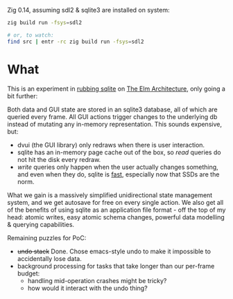 Zig 0.14, assuming sdl2 & sqlite3 are installed on system:

```sh
zig build run -fsys=sdl2

# or, to watch:
find src | entr -rc zig build run -fsys=sdl2
```

# What

This is an experiment in [rubbing sqlite][1] on [The Elm Architecture][2], only
going a bit further:

Both data and GUI state are stored in an sqlite3 database, all of which are
queried every frame. All GUI actions trigger changes to the underlying db
instead of mutating any in-memory representation. This sounds expensive, but:

- dvui (the GUI library) only redraws when there is user interaction.
- sqlite has an in-memory page cache out of the box, so _read_ queries do not
  hit the disk every redraw.
- _write_ queries only happen when the user actually changes something, and
  even when they do, sqlite is [fast][3], especially now that SSDs are the norm.

What we gain is a massively simplified unidirectional state management system,
and we get autosave for free on every single action. We also get all of the
benefits of using sqlite as an application file format - off the top of my
head: atomic writes, easy atomic schema changes, powerful data modelling &
querying capabilities.

Remaining puzzles for PoC:

- ~~undo stack~~ Done. Chose emacs-style undo to make it impossible to
  accidentally lose data.
- background processing for tasks that take longer than our per-frame budget:
  + handling mid-operation crashes might be tricky?
  + how would it interact with the undo thing?

[1]: https://www.hytradboi.com/2022/building-data-centric-apps-with-a-reactive-relational-database
[2]: https://guide.elm-lang.org/architecture/
[3]: https://www.sqlite.org/faq.html#q19
